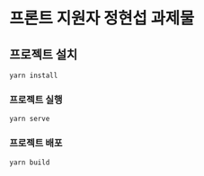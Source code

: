 # 프론트 지원자 정현섭 과제물

## 프로젝트 설치

```
yarn install
```

### 프로젝트 실행

```
yarn serve
```

### 프로젝트 배포

```
yarn build
```
